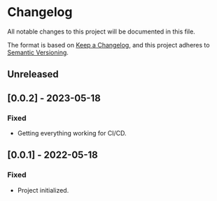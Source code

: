 # Changelog
All notable changes to this project will be documented in this file.

The format is based on [Keep a Changelog](https://keepachangelog.com/en/1.0.0/), and this project adheres to [Semantic Versioning](https://semver.org/spec/v2.0.0.html).

## Unreleased

## [0.0.2] - 2023-05-18
### Fixed
- Getting everything working for CI/CD.

## [0.0.1] - 2022-05-18
### Fixed
- Project initialized.